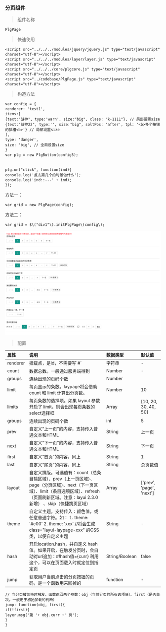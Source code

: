 ### 分页组件

> 组件名称

```
PlgPage
```

> 快速使用

```
<script src="../../../modules/jquery/jquery.js" type="text/javascript" charset="utf-8"></script>
<script src="../../../modules/layer/layer.js" type="text/javascript" charset="utf-8"></script>
<script src="../../../core/plgcore.js" type="text/javascript" charset="utf-8"></script>
<script src="../codebase/PlgPage.js" type="text/javascript" charset="utf-8"></script>
```

> 构造方法

```
var config = {
renderer: 'test1',
items:[
{text:"战神", type:'warn', size:"big", class: "k-1111"}, // 局部设置size
{text:"战神22", type:'', size:"big", soltPos: 'after', tpl: '<b>多个按钮的插槽<b>'} // 局部设置size
],
type: 'danger',
size: 'big', // 全局设置size
}
var plg = new PlgButton(config5);


plg.on("click", function(ind){
console.log('点击第几个的时候做什么');
console.log('ind::---' + ind);
});
```

方法一：

```
var grid = new PlgPage(config);
```

方法二：
```
var grid = $\("div1"\).initPlgPage\(config\);
```
![](/assets/page.png)

> 配置

| 属性 | 说明 | 数据类型 | 默认值 |
| :--- | :--- | :--- | :--- |
| renderer | 挂载点，是id，不需要写\`\#\` | 字符串 | - |
| count | 数据总数。一般通过服务端得到 | Number | - |
| groups | 连续出现的页码个数 | Number |  |
| limit | 每页显示的条数。laypage将会借助 count 和 limit 计算出分页数。 | Number | 10 |
| limits | 每页条数的选择项。如果 layout 参数开启了 limit，则会出现每页条数的select选择框 | Array | \[10, 20, 30, 40, 50\] |
| groups | 连续出现的页码个数 | int | 5 |
| prev | 自定义“上一页”的内容，支持传入普通文本和HTML | String | 上一页 |
| next | 自定义“下一页”的内容，支持传入普通文本和HTML | String | 下一页 |
| first | 自定义“首页”的内容，同上 | String | 1 |
| last | 自定义“尾页”的内容，同上 | String | 总页数值 |
| layout | 自定义排版。可选值有：count（总条目输区域）、prev（上一页区域）、page（分页区域）、next（下一页区域）、limit（条目选项区域）、refresh（页面刷新区域。注意：layui 2.3.0 新增） 、skip（快捷跳页区域） | Array | \['prev', 'page', 'next'\] |
| theme | 自定义主题。支持传入：颜色值，或任意普通字符。如： 1. theme: '\#c00' 2. theme: 'xxx' //将会生成 class="layui-laypage-xxx" 的CSS类，以便自定义主题 | String | - |
| hash | 开启location.hash，并自定义 hash 值。如果开启，在触发分页时，会自动对url追加：\#!hash值={curr} 利用这个，可以在页面载入时就定位到指定页 | String/Boolean | false |
| jump | 获取用户当前点击的分页按钮的页码，是一个函数用来回掉的 | function | - |

```
// 当分页被切换时触发，函数返回两个参数：obj（当前分页的所有选项值）、first（是否首次，一般用于初始加载的判断）
jump: function(obj, first){
if(!first){
layer.msg('第 '+ obj.curr +' 页');
}
}
```



